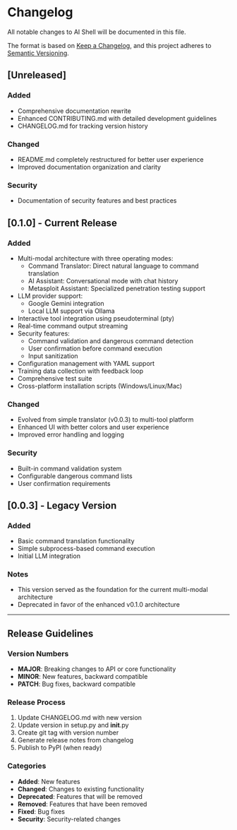 # Changelog

All notable changes to AI Shell will be documented in this file.

The format is based on [Keep a Changelog](https://keepachangelog.com/en/1.0.0/),
and this project adheres to [Semantic Versioning](https://semver.org/spec/v2.0.0.html).

## [Unreleased]

### Added
- Comprehensive documentation rewrite
- Enhanced CONTRIBUTING.md with detailed development guidelines
- CHANGELOG.md for tracking version history

### Changed
- README.md completely restructured for better user experience
- Improved documentation organization and clarity

### Security
- Documentation of security features and best practices

## [0.1.0] - Current Release

### Added
- Multi-modal architecture with three operating modes:
  - Command Translator: Direct natural language to command translation
  - AI Assistant: Conversational mode with chat history
  - Metasploit Assistant: Specialized penetration testing support
- LLM provider support:
  - Google Gemini integration
  - Local LLM support via Ollama
- Interactive tool integration using pseudoterminal (pty)
- Real-time command output streaming
- Security features:
  - Command validation and dangerous command detection
  - User confirmation before command execution
  - Input sanitization
- Configuration management with YAML support
- Training data collection with feedback loop
- Comprehensive test suite
- Cross-platform installation scripts (Windows/Linux/Mac)

### Changed
- Evolved from simple translator (v0.0.3) to multi-tool platform
- Enhanced UI with better colors and user experience
- Improved error handling and logging

### Security
- Built-in command validation system
- Configurable dangerous command lists
- User confirmation requirements

## [0.0.3] - Legacy Version

### Added
- Basic command translation functionality
- Simple subprocess-based command execution
- Initial LLM integration

### Notes
- This version served as the foundation for the current multi-modal architecture
- Deprecated in favor of the enhanced v0.1.0 architecture

---

## Release Guidelines

### Version Numbers
- **MAJOR**: Breaking changes to API or core functionality
- **MINOR**: New features, backward compatible
- **PATCH**: Bug fixes, backward compatible

### Release Process
1. Update CHANGELOG.md with new version
2. Update version in setup.py and __init__.py
3. Create git tag with version number
4. Generate release notes from changelog
5. Publish to PyPI (when ready)

### Categories
- **Added**: New features
- **Changed**: Changes to existing functionality
- **Deprecated**: Features that will be removed
- **Removed**: Features that have been removed
- **Fixed**: Bug fixes
- **Security**: Security-related changes